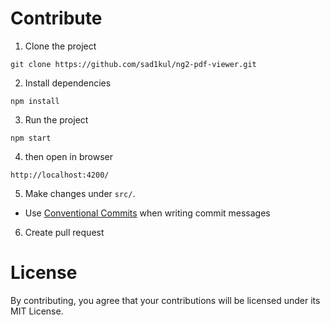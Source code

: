 # Contribute

1. Clone the project
```
git clone https://github.com/sad1kul/ng2-pdf-viewer.git
```

2. Install dependencies
```
npm install
```

3. Run the project
```
npm start
```

4. then open in browser
```
http://localhost:4200/
```

5. Make changes under `src/`.
- Use [Conventional Commits](https://www.conventionalcommits.org/en/v1.0.0/) when writing commit messages

6. Create pull request

# License

By contributing, you agree that your contributions will be licensed under its MIT License.
